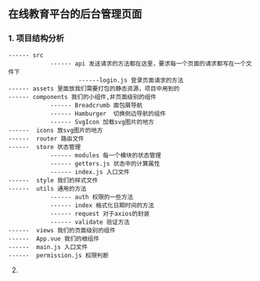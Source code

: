 ## 在线教育平台的后台管理页面

### 1. 项目结构分析

    ------ src
                ------ api 发送请求的方法都在这里，要求每一个页面的请求都写在一个文件下
                        ------login.js 登录页面请求的方法
    ------ assets 里面放我们需要打包的静态资源，项目中用到的
    ------ components 我们的小组件,非页面级别的组件
                ------ Breadcrumb 面包屑导航
                ------ Hamburger  切换侧边导航的组件
                ------ SvgIcon 加载svg图片的地方
    ------  icons 放svg图片的地方 
    ------  router 路由文件
    ------  store 状态管理
                ------ modules 每一个模块的状态管理
                ------ getters.js 状态中的计算属性
                ------ index.js 入口文件       
    ------  style 我们的样式文件
    ------  utils 通用的方法
                ------ auth 权限的一些方法
                ------ index 格式化日期时间的方法
                ------ request 对于axios的封装
                ------ validate 验证方法 
    ------  views 我们的页面级别的组件
    ------  App.vue 我们的根组件
    ------  main.js 入口文件
    ------  permission.js 权限判断          

2. 
